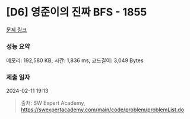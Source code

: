 # [D6] 영준이의 진짜 BFS - 1855 

[문제 링크](https://swexpertacademy.com/main/code/problem/problemDetail.do?contestProbId=AV5LnipaDvwDFAXc) 

### 성능 요약

메모리: 192,580 KB, 시간: 1,836 ms, 코드길이: 3,049 Bytes

### 제출 일자

2024-02-11 19:13



> 출처: SW Expert Academy, https://swexpertacademy.com/main/code/problem/problemList.do